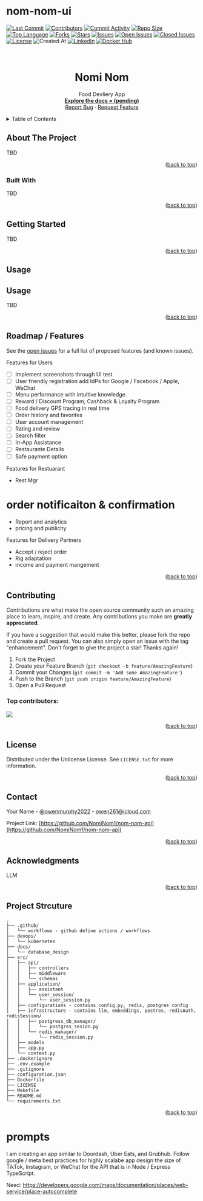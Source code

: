 # nom-nom-ui

[![Last Commit](https://img.shields.io/github/last-commit/NomiNom1/nom-nom-api?style=for-the-badge)](https://github.com/NomiNom1/nom-nom-api/main)
[![Contributors](https://img.shields.io/github/contributors/NomiNom1/nom-nom-api?style=for-the-badge)](https://github.com/NomiNom1/nom-nom-api/graphs/contributors)
[![Commit Activity](https://img.shields.io/github/commit-activity/y/NomiNom1/nom-nom-api?style=for-the-badge)](https://github.com/NomiNom1/nom-nom-api/graphs/commit-activity)
[![Repo Size](https://img.shields.io/github/repo-size/NomiNom1/nom-nom-api?style=for-the-badge)](https://github.com/NomiNom1/nom-nom-api)
[![Top Language](https://img.shields.io/github/languages/top/NomiNom1/nom-nom-api?style=for-the-badge)](https://github.com/NomiNom1/nom-nom-api/search?l=YOUR_TOP_LANGUAGE)
[![Forks](https://img.shields.io/github/forks/NomiNom1/nom-nom-api?style=for-the-badge)](https://github.com/NomiNom1/nom-nom-api/network/members)
[![Stars](https://img.shields.io/github/stars/NomiNom1/nom-nom-api?style=for-the-badge)](https://github.com/NomiNom1/nom-nom-api/stargazers)
[![Issues](https://img.shields.io/github/issues/NomiNom1/nom-nom-api?style=for-the-badge)](https://github.com/NomiNom1/nom-nom-api/issues)
[![Open Issues](https://img.shields.io/github/issues-raw/NomiNom1/nom-nom-api?state=open&style=for-the-badge)](https://github.com/NomiNom1/nom-nom-api/issues)
[![Closed Issues](https://img.shields.io/github/issues-closed-raw/NomiNom1/nom-nom-api?style=for-the-badge)](https://github.com/NomiNom1/nom-nom-api/issues?q=is%3Aclosed)
[![License](https://img.shields.io/github/license/NomiNom1/nom-nom-api?style=for-the-badge)](https://github.com/NomiNom1/nom-nom-api/blob/master/LICENSE)
![Created At](https://img.shields.io/github/created-at/NomiNom1/nom-nom-api?style=for-the-badge
)
[![LinkedIn](https://img.shields.io/badge/linkedin-%230077B5.svg?style=for-the-badge&logo=linkedin&logoColor=white)](https://www.linkedin.com/in/owenmurphy2022/)
[![Docker Hub](https://img.shields.io/badge/Docker-Hub-blue?logo=docker&style=for-the-badge)](https://hub.docker.com/repository/docker/owenmurphy2022v1/conversational-faiss-rag-api)

<!-- Improved compatibility of back to top link: See: https://github.com/NomiNom1/nom-nom-api/pull/73 -->
<a id="readme-top"></a>


<!-- PROJECT LOGO -->
<br />
<div align="center">

  <h1 align="center">Nomi Nom</h1>

  <p align="center">
    Food Devliery App
    <br />
    <a href="https://github.com/NomiNom1/nom-nom-api"><strong>Explore the docs » (pending)</strong></a>
    <br />
    <a href="https://github.com/NomiNom1/nom-nom-api/issues/new?labels=bug&template=bug-report---.md">Report Bug</a>
    &middot;
    <a href="https://github.com/NomiNom1/nom-nom-api/issues/new?labels=enhancement&template=feature-request---.md">Request Feature</a>
  </p>
</div>



<!-- TABLE OF CONTENTS -->
<details>
  <summary>Table of Contents</summary>
  <ol>
    <li>
      <a href="#about-the-project">About The Project</a>
      <ul>
        <li><a href="#built-with">Built With</a></li>
      </ul>
    </li>
    <li>
      <a href="#getting-started">Getting Started</a>
      <ul>
        <li><a href="#prerequisites">Prerequisites</a></li>
        <li><a href="#installation">Installation</a></li>
      </ul>
    </li>
    <li><a href="#usage">Usage</a></li>
    <li><a href="#roadmap">Roadmap</a></li>
    <li><a href="#contributing">Contributing</a></li>
    <li><a href="#license">License</a></li>
    <li><a href="#contact">Contact</a></li>
    <li><a href="#acknowledgments">Acknowledgments</a></li>
  </ol>
</details>



<!-- ABOUT THE PROJECT -->
## About The Project

TBD

<p align="right">(<a href="#readme-top">back to top</a>)</p>



### Built With

TBD

<p align="right">(<a href="#readme-top">back to top</a>)</p>



## Getting Started
TBD

<p align="right">(<a href="#readme-top">back to top</a>)</p>



## Usage

## Usage

TBD


<p align="right">(<a href="#readme-top">back to top</a>)</p>



## Roadmap / Features

See the [open issues](https://github.com/NomiNom1/nom-nom-api/issues) for a full list of proposed features (and known issues).

Features for Users
* [ ] Implement screenshots through UI test
* [ ] User friendly registration add IdPs for Google / Facebook / Apple, WeChat
* [ ] Menu performance with intuitive knowledge
* [ ] Reward / Discount Program, Cashback & Loyalty Program
* [ ] Food delivery GPS tracing in real time
* [ ] Order history and favorites
* [ ] User account management
* [ ] Rating and review
* [ ] Search filter
* [ ] In-App Assistance
* [ ] Restaurante Details
* [ ] Safe payment option

Features for Restuarant
* Rest Mgr
# order notificaiton & confirmation
* Report and analytics
* pricing and publicity

Features for Delivery Partners
* Accept / reject order
* Rig adaptation
* income and payment mangement

<p align="right">(<a href="#readme-top">back to top</a>)</p>



## Contributing

Contributions are what make the open source community such an amazing place to learn, inspire, and create. Any contributions you make are **greatly appreciated**.

If you have a suggestion that would make this better, please fork the repo and create a pull request. You can also simply open an issue with the tag "enhancement".
Don't forget to give the project a star! Thanks again!

1. Fork the Project
2. Create your Feature Branch (`git checkout -b feature/AmazingFeature`)
3. Commit your Changes (`git commit -m 'Add some AmazingFeature'`)
4. Push to the Branch (`git push origin feature/AmazingFeature`)
5. Open a Pull Request

### Top contributors:

<a href="https://github.com/NomiNom1/nom-nom-api/graphs/contributors">
  <img src="https://contrib.rocks/image?repo=NomiNom1/nom-nom-api" />
</a>

<p align="right">(<a href="#readme-top">back to top</a>)</p>



## License

Distributed under the Unlicense License. See `LICENSE.txt` for more information.

<p align="right">(<a href="#readme-top">back to top</a>)</p>



## Contact

Your Name - [@owenmurphy2022](https://x.com/owenmurphy2022) - owen261@icloud.com

Project Link: [https://github.com/NomiNom1/nom-nom-api](https://github.com/NomiNom1/nom-nom-api)

<p align="right">(<a href="#readme-top">back to top</a>)</p>



## Acknowledgments

LLM

<p align="right">(<a href="#readme-top">back to top</a>)</p>

## Project Strcuture

```
.
├── .github/
│   └── workflows - github define actions / workflows
├── devops/
│   └── kubernetes
├── docs/
│   └── database_design
├── src/
│   ├── api/
│   │   ├── controllers
│   │   ├── middleware
│   │   └── schemas
│   ├── application/
│   │   ├── assistant
│   │   └── user_session/
│   │       └── user_session.py
│   ├── configurations - contains config.py, redis, postgres config
│   ├── infrastructure - contains llm, embeddings, postres, redisAuth, redisSession/
│   │   ├── postgress_db_manager/
│   │   │   └── postgres_sesion.py
│   │   └── redis_manager/
│   │       └── redis_session.py
│   ├── models
│   ├── app.py
│   └── context.py
├── .dockerignore
├── .env.example
├── .gitignore
├── configuration.json
├── Dockerfile
├── LICENSE
├── Makefile
├── README.md
└── requirements.txt
```

<p align="right">(<a href="#readme-top">back to top</a>)</p>



# prompts
I am creating an app similar to Doordash, Uber Eats, and Grubhub. Follow google / meta best practices for highly scalabe app design the size of TikTok, Instagram, or WeChat for the API that is in Node / Express TypeScript. 

Need:
https://developers.google.com/maps/documentation/places/web-service/place-autocomplete